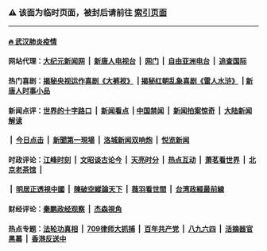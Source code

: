 ### ⚠️ 该面为临时页面，被封后请前往 [索引页面](../link4.md)

---

#### [🔥 武汉肺炎疫情](http://138.68.55.181:10000/videos/corona/)

#### 网站代理：[大纪元新闻网](http://138.68.55.181:10080/gb/) &nbsp;|&nbsp; [新唐人电视台](http://138.68.55.181:8808/gb/) &nbsp;|&nbsp; [网门](http://138.68.55.181:11000/) &nbsp;|&nbsp; [自由亚洲电台](http://138.68.55.181:9800/mandarin/) &nbsp;|&nbsp; [追查国际](http://138.68.55.181:10010/)

#### 热门喜剧：[揭秘央视运作喜剧《大裤衩》](http://138.68.55.181:10000/videos/res/big-shorts/) &nbsp;|&nbsp;[揭秘红朝乱象喜剧《雷人水浒》](http://138.68.55.181:10000/videos/res/OutlawsOfMarsh/) &nbsp;|&nbsp;[新唐人时事小品](http://138.68.55.181:10000/videos/res/comedy/)

#### 新闻点评：[世界的十字路口](http://138.68.55.181/tanghao/) &nbsp;|&nbsp; [新闻看点](http://138.68.55.181/news-insight/) &nbsp;|&nbsp;[中国禁闻](http://138.68.55.181/ntdtv-news/) &nbsp;|&nbsp; [新闻拍案惊奇](http://138.68.55.181/dayu/) &nbsp;|&nbsp; [大陆新闻解读](http://138.68.55.181/ntdtv-comedy/)
####   &nbsp;|&nbsp;  [今日点击](http://138.68.55.181/news-click/)  &nbsp;|&nbsp; [新聞第一現場](http://138.68.55.181/primary-scene/) &nbsp;|&nbsp; [洛城新闻双响炮](http://138.68.55.181/la-news/) &nbsp;|&nbsp; [悦览新闻](http://138.68.55.181/dingyue/)

#### 时政评论：[江峰时刻](http://138.68.55.181/today-in-history/) &nbsp;|&nbsp; [文昭谈古论今](http://138.68.55.181/wenzhao/) &nbsp;|&nbsp; [天亮时分](http://138.68.55.181/tianliang/) &nbsp;|&nbsp; [热点互动](http://138.68.55.181/ntdtv-rdhd/) &nbsp;|&nbsp; [萧茗看世界](http://138.68.55.181/simonegao/) &nbsp;|&nbsp; [北京老茶馆](http://138.68.55.181/teahouse/)  &nbsp;|&nbsp;  
####   &nbsp;|&nbsp;  [明居正透視中國](http://138.68.55.181/decoding-china/)  &nbsp;|&nbsp; [陳破空縱論天下](http://138.68.55.181/pokong/)  &nbsp;|&nbsp; [薇羽看世間](http://138.68.55.181/weiyu/)  &nbsp;|&nbsp; [台湾政經最前線](http://138.68.55.181/taiwan/)   

#### 财经评论：[秦鹏政经观察](http://138.68.55.181/qinpeng/) &nbsp;|&nbsp; [杰森視角 ](http://138.68.55.181/jason/)

#### 热点专题：[法轮功真相](http://138.68.55.181:10000/videos/truth.html) &nbsp;|&nbsp; [709律师大抓捕](http://138.68.55.181:10000/videos/709/) &nbsp;|&nbsp; [百年共产党](http://138.68.55.181:10000/videos/ccp.html) &nbsp;|&nbsp; [八九六四](http://138.68.55.181:10000/videos/88/)  &nbsp;|&nbsp; [活摘器官黑幕](http://138.68.55.181:10000/videos/res/Organs/)  &nbsp;|&nbsp; [香港反送中](http://138.68.55.181:10000/videos/res/hk/) 

<img src='http://gfw-breaker.win/link4.md' width='0px' height='0px'/>

